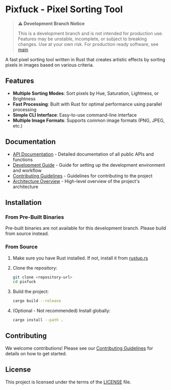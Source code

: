 # Pixfuck - Pixel Sorting Tool

> **⚠️ Development Branch Notice**
> 
> This is a development branch and is not intended for production use. Features may be unstable, incomplete, or subject to breaking changes. Use at your own risk.
> For production ready software, see [main](https://github.com/evolvewithevan/pixfuck/tree/main)


A fast pixel sorting tool written in Rust that creates artistic effects by sorting pixels in images based on various criteria.

## Features

- **Multiple Sorting Modes**: Sort pixels by Hue, Saturation, Lightness, or Brightness
- **Fast Processing**: Built with Rust for optimal performance using parallel processing
- **Simple CLI Interface**: Easy-to-use command-line interface
- **Multiple Image Formats**: Supports common image formats (PNG, JPEG, etc.)

## Documentation

- [API Documentation](docs/api.md) - Detailed documentation of all public APIs and functions
- [Development Guide](docs/development.md) - Guide for setting up the development environment and workflow
- [Contributing Guidelines](docs/contributing.md) - Guidelines for contributing to the project
- [Architecture Overview](docs/architecture.md) - High-level overview of the project's architecture

## Installation

### From Pre-Built Binaries

Pre-built binaries are not available for this development branch. Please build from source instead.

### From Source

1. Make sure you have Rust installed. If not, install it from [rustup.rs](https://rustup.rs/)

2. Clone the repository:
   ```bash
   git clone <repository-url>
   cd pixfuck
   ```

3. Build the project:
   ```bash
   cargo build --release
   ```

4. (Optional - Not recommended) Install globally:
   ```bash
   cargo install --path .
   ```

## Contributing

We welcome contributions! Please see our [Contributing Guidelines](docs/contributing.md) for details on how to get started.

## License

This project is licensed under the terms of the [LICENSE](LICENSE) file.


